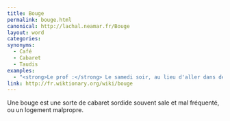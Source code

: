 ```yaml
---
title: Bouge
permalink: bouge.html
canonical: http://lachal.neamar.fr/Bouge
layout: word
categories:
synonyms:
  - Café
  - Cabaret
  - Taudis
examples:
  - "<strong>Le prof :</strong> Le samedi soir, au lieu d'aller dans des bouges pour dipsomanes impénitents…<br /><strong>L'amphi :</strong> Monsieur, c'est le gala !<br /><strong>Le prof [un grand sourire] :</strong> Justement ! Faites plutôt cet exercice !<br />"
link: http://fr.wiktionary.org/wiki/bouge
---
```


Une bouge est une sorte de cabaret sordide souvent sale et mal fréquenté, ou un logement malpropre.

